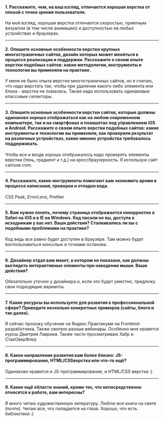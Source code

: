 #### 1. Расскажите, чем, на ваш взгляд, отличается хорошая верстка от плохой с точки зрения пользователя.
На мой взгляд, хорошая верстка отличается скоростью, приятным визуалом (в том числе анимацию) и доступностью на любых устройствах и браузерах. 
___
#### 2. Опишите основные особенности верстки крупных многостраничных сайтов, дизайн которых может меняться в процессе реализации и поддержки. Расскажите о своем опыте верстки подобных сайтов: какие методологии, инструменты и технологии вы применяли на практике.
У меня не было опыта верстки многостраничных сайтов, но я считаю, что надо верстать так, чтобы при удалении какого-либо элемента или блока - верстка не ломалась. Также надо использовать одинаковые классовые селекторы.
___
#### 3. Опишите основные особенности верстки сайтов, которые должны одинаково хорошо отображаться как на любом современном компьютере, так и на смартфонах и планшетах под управлением iOS и Android. Расскажите о своем опыте верстки подобных сайтов: какие инструменты и технологии вы применяли, как проверяли результат на различных устройствах, какие именно устройства требовалось поддерживать.
Чтобы все и везде хорошо отображалось надо проверять элементы верстки (тень, градиент и т.д.) на кроссбраузерность. Я использую сайт caniuse.com.
___
#### 4. Расскажите, какие инструменты помогают вам экономить время в процессе написания, проверки и отладки кода.
CSS Peak, ErrorLens, Prettier
___
#### 5. Вам нужно понять, почему страница отображается некорректно в Safari на iOS и в IE на Windows. Код писали не вы, доступа к исходникам у вас нет. Ваши действия? Сталкивались ли вы с подобными проблемами на практике?
Код ведь все равно будет доступен в браузере. Там можно будет воспользоваться консолью и точками останова.
___
#### 6. Дизайнер отдал вам макет, в котором не показано, как должны выглядеть интерактивные элементы при наведении мыши. Ваши действия?
Обязательно уточню у дизайнера и, если это будет уместно, предложу свои подходящие варианты. 
___
#### 7. Какие ресурсы вы используете для развития в профессиональной сфере? Приведите несколько конкретных примеров (сайты, блоги и так далее).
Я сейчас прохожу обучение на Яндекс.Практикуме на Frontend-разработчика. Также смотрю разные вебинары. Особенно мне нравятся курсы Дмитрия Лаврика. Также часто просматриваю Хабр и СтакОверФлоу
___
#### 8. Какое направление развития вам более близко: JS-программирование, HTML/CSSверстка или что-то ещё?
Одинаково нравится и JS-программирование, и HTML/CSS верстка :)
___
#### 9. Какие ещё области знаний, кроме тех, что непосредственно относятся к работе, вам интересны?
Я много читаю художественную литературу. Люблю все книги на свете (почти). Читаю все, что попадается на глаза. Хорошо, что есть библиотеки :) 
